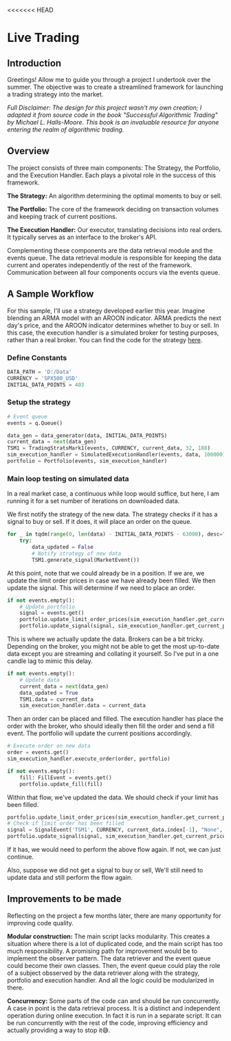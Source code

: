 <<<<<<< HEAD
# Live Trading

## Introduction
Greetings! Allow me to guide you through a project I undertook over the summer. The objective was to create a streamlined framework for launching a trading strategy into the market.

*Full Disclaimer: The design for this project wasn't my own creation; I adapted it from source code in the book "Successful Algorithmic Trading" by Michael L. Halls-Moore. This book is an invaluable resource for anyone entering the realm of algorithmic trading.*

## Overview

The project consists of three main components: The Strategy, the Portfolio, and the Execution Handler. Each plays a pivotal role in the success of this framework.

**The Strategy:** An algorithm determining the optimal moments to buy or sell.

**The Portfolio:** The core of the framework deciding on transaction volumes and keeping track of current positions.

**The Execution Handler:** Our executor, translating decisions into real orders. It typically serves as an interface to the broker's API.

Complementing these components are the data retrieval module and the events queue. The data retrieval module is responsible for keeping the data current and operates independently of the rest of the framework. Communication between all four components occurs via the events queue.

## A Sample Workflow
For this sample, I'll use a strategy developed earlier this year. Imagine blending an ARMA model with an AROON indicator. ARMA predicts the next day's price, and the AROON indicator determines whether to buy or sell. In this case, the execution handler is a simulated broker for testing purposes, rather than a real broker. You can find the code for the strategy [here](main.py).

### Define Constants
```python
DATA_PATH = 'D:/Data'
CURRENCY = 'SPX500_USD'
INITIAL_DATA_POINTS = 403

```

### Setup the strategy
```python
# Event queue
events = q.Queue()

data_gen = data_generator(data, INITIAL_DATA_POINTS)
current_data = next(data_gen)
TSM1 = TradingStratsMark1(events, CURRENCY, current_data, 32, 188)
sim_execution_handler = SimulatedExecutionHandler(events, data, 100000)
portfolio = Portfolio(events, sim_execution_handler)
```

### Main loop testing on simulated data

In a real market case, a continuous while loop would suffice, but here, I am running it for a set number of iterations on downloaded data.

We first notify the strategy of the new data. The strategy checks if it has a signal to buy or sell. If it does, it will place an order on the queue.
```python
for _ in tqdm(range(0, len(data) - INITIAL_DATA_POINTS - 63000), desc="Progress: "):
    try:
        data_updated = False
        # Notify strategy of new data
        TSM1.generate_signal(MarketEvent())
```

At this point, note that we could already be in a position. If we are, we update the limit order prices in case we have already been filled. We then update the signal. This will determine if we need to place an order.
```python
if not events.empty():
    # Update portfolio
    signal = events.get()
    portfolio.update_limit_order_prices(sim_execution_handler.get_current_price(CURRENCY))
    portfolio.update_signal(signal, sim_execution_handler.get_current_price(CURRENCY))

```
This is where we actually update the data. Brokers can be a bit tricky. Depending on the broker, you might not be able to get the most up-to-date data except you are streaming and collating it yourself. So I've put in a one candle lag to mimic this delay.

```python
if not events.empty():
    # Update data
    current_data = next(data_gen)
    data_updated = True
    TSM1.data = current_data
    sim_execution_handler.data = current_data
```

Then an order can be placed and filled. The execution handler has place the order with the broker, who should ideally then fill the order and send a fill event. The portfolio will update the current positions accordingly.

```python
# Execute order on new data
order = events.get()
sim_execution_handler.execute_order(order, portfolio)

if not events.empty():
    fill: FillEvent = events.get()
    portfolio.update_fill(fill)
```

Within that flow, we've updated the data. We should check if your limit has been filled. 

```python
portfolio.update_limit_order_prices(sim_execution_handler.get_current_price(CURRENCY))
# Check if limit order has been filled
signal = SignalEvent('TSM1', CURRENCY, current_data.index[-1], "None", 0)
portfolio.update_signal(signal, sim_execution_handler.get_current_price(CURRENCY))
```

If it has, we would need to perform the above flow again. If not, we can just continue.

Also, suppose we did not get a signal to buy or sell, We'll still need to update data and still perform the flow again.

## Improvements to be made

Reflecting on the project a few months later, there are many opportunity for improving code quality.

**Modular construction:** The main script lacks modularity. This creates a situation where there is a lot of duplicated code, and the main script has too much responsibility. A promising path for improvement would be to implement the observer pattern. The data retriever and the event queue could become their own classes. Then, the event queue could play the role of a subject obsserved by the data retriever along with the strategy, portfolio and execution handler. And all the logic could be modularized in there.

**Concurrency:** Some parts of the code can and should be run concurrently.  A case in point is the data retrieval process. It is a distinct and independent operation during online execution. In fact it is run in a separate script. It can be run concurrently with the rest of the code, improving efficiency and actually providing a way to stop it😅.